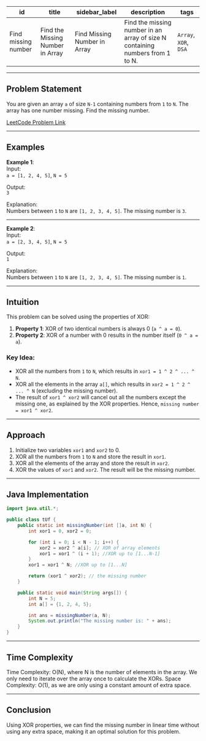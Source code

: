| id  | title                            | sidebar_label               | description                                                | tags              |
| --- | -------------------------------- | --------------------------- | ---------------------------------------------------------- | ----------------- |
| Find missing number   | Find the Missing Number in Array | Find Missing Number in Array | Find the missing number in an array of size N containing numbers from 1 to N. | `Array`, `XOR`, `DSA` |

---

## Problem Statement
You are given an array `a` of size `N-1` containing numbers from `1` to `N`. The array has one number missing. Find the missing number.

[LeetCode Problem Link](https://leetcode.com/problems/missing-number/description/)

---

## Examples

**Example 1**:  
Input:  
`a = [1, 2, 4, 5]`, `N = 5`

Output:  
`3`

Explanation:  
Numbers between `1` to `N` are `[1, 2, 3, 4, 5]`. The missing number is `3`.

---

**Example 2**:  
Input:  
`a = [2, 3, 4, 5]`, `N = 5`

Output:  
`1`

Explanation:  
Numbers between `1` to `N` are `[1, 2, 3, 4, 5]`. The missing number is `1`.

---

## Intuition
This problem can be solved using the properties of XOR:
1. **Property 1**: XOR of two identical numbers is always 0 (`a ^ a = 0`).
2. **Property 2**: XOR of a number with 0 results in the number itself (`0 ^ a = a`).

### Key Idea:
- XOR all the numbers from `1` to `N`, which results in `xor1 = 1 ^ 2 ^ ... ^ N`.
- XOR all the elements in the array `a[]`, which results in `xor2 = 1 ^ 2 ^ ... ^ N` (excluding the missing number).
- The result of `xor1 ^ xor2` will cancel out all the numbers except the missing one, as explained by the XOR properties. Hence, `missing number = xor1 ^ xor2`.

---

## Approach
1. Initialize two variables `xor1` and `xor2` to 0.
2. XOR all the numbers from `1` to `N` and store the result in `xor1`.
3. XOR all the elements of the array and store the result in `xor2`.
4. XOR the values of `xor1` and `xor2`. The result will be the missing number.

---

## Java Implementation

```java
import java.util.*;

public class tUf {
    public static int missingNumber(int []a, int N) {
        int xor1 = 0, xor2 = 0;

        for (int i = 0; i < N - 1; i++) {
            xor2 = xor2 ^ a[i]; // XOR of array elements
            xor1 = xor1 ^ (i + 1); //XOR up to [1...N-1]
        }
        xor1 = xor1 ^ N; //XOR up to [1...N]

        return (xor1 ^ xor2); // the missing number
    }

    public static void main(String args[]) {
        int N = 5;
        int a[] = {1, 2, 4, 5};

        int ans = missingNumber(a, N);
        System.out.println("The missing number is: " + ans);
    }
}
```
---
## Time Complexity
Time Complexity: O(N), where N is the number of elements in the array. We only need to iterate over the array once to calculate the XORs.
Space Complexity: O(1), as we are only using a constant amount of extra space.

---
## Conclusion
Using XOR properties, we can find the missing number in linear time without using any extra space, making it an optimal solution for this problem.